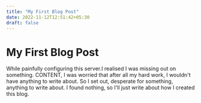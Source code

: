 ```yaml
---
title: "My First Blog Post"
date: 2022-11-12T12:51:42+05:30
draft: false
---
```

# My First Blog Post
While painfully configuring this server.I realised I was missing out on something. CONTENT, I was worried that after all my hard work, I wouldn't have anything to write about. So I set out, desperate for something, anything to write about.
I found nothing, so I'll just write about how I created this blog.

